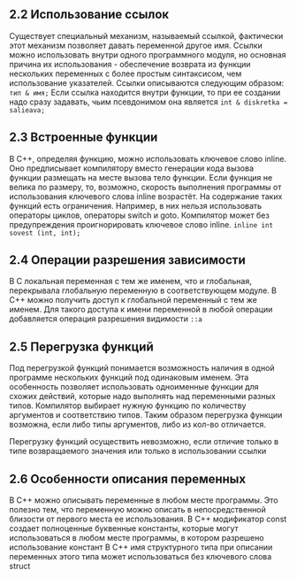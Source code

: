 ## 2.2 Использование ссылок
Существует специальный механизм, называемый ссылкой, фактически этот механизм позволяет давать переменной другое имя. Ссылки можно использовать внутри одного программного модуля, но основная причина их использования - обеспечение возврата из функции нескольких переменных с более простым синтаксисом, чем использование указателей.
Ссылки описываются следующим образом:
`тип & имя;`
Если ссылка находится внутри функции, то при ее создании надо сразу задавать, чьим псевдонимом она является
`int & diskretka = salieava;`

## 2.3 Встроенные функции
В C++, определяя функцию, можно использовать ключевое слово inline. Оно предписывает компилятору вместо генерации кода вызова функции размещать на месте вызова тело функции. Если функция не велика по размеру, то, возможно, скорость выполнения программы от использования ключевого слова inline возрастёт.
На содержание таких функций есть ограничения. Например, в них нельзя использовать операторы циклов, операторы switch и goto. Компилятор может без предупреждения проигнорировать ключевое слово inline.
`inline int sovest (int, int);`

## 2.4 Операции разрешения зависимости
В C локальная переменная с тем же именем, что и глобальная, перекрывала глобальную переменную в соответствующем модуле. В C++ можно получить доступ к глобальной переменный с тем же именем. Для такого доступа к имени переменной в любой операции добавляется операция разрешения видимости
`::a`

## 2.5 Перегрузка функций
Под перегрузкой функций понимается возможность наличия в одной программе нескольких функций под одинаковым именем. Эта особенность позволяет использовать одноименные функции для схожих действий, которые надо выполнять над переменными разных типов. Компилятор выбирает нужную функцию по количеству аргументов и соответствию типов. Таким образом перегрузка функции возможна, если либо типы аргументов, либо из кол-во отличается.

Перегрузку функций осуществить невозможно, если отличие только в типе возвращаемого значения или только в использовании ссылки 

## 2.6 Особенности описания переменных
В C++ можно описывать переменные в любом месте программы. Это полезно тем, что переменную можно описать в непосредственной близости от первого места ее использования.
В C++ модификатор const создает полноценные буквенные константы, которые могут использоваться в любом месте программы, в котором разрешено использование констант
В C++ имя структурного типа при описании переменных этого типа может использоваться без ключевого слова struct